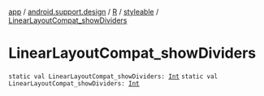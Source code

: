 [app](../../../index.md) / [android.support.design](../../index.md) / [R](../index.md) / [styleable](index.md) / [LinearLayoutCompat_showDividers](./-linear-layout-compat_show-dividers.md)

# LinearLayoutCompat_showDividers

`static val LinearLayoutCompat_showDividers: `[`Int`](https://kotlinlang.org/api/latest/jvm/stdlib/kotlin/-int/index.html)
`static val LinearLayoutCompat_showDividers: `[`Int`](https://kotlinlang.org/api/latest/jvm/stdlib/kotlin/-int/index.html)